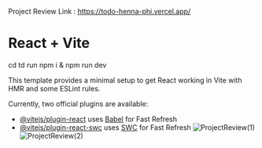 
Project Review Link : https://todo-henna-phi.vercel.app/


# React + Vite
cd td
run npm i & npm run dev

This template provides a minimal setup to get React working in Vite with HMR and some ESLint rules.

Currently, two official plugins are available:

- [@vitejs/plugin-react](https://github.com/vitejs/vite-plugin-react/blob/main/packages/plugin-react/README.md) uses [Babel](https://babeljs.io/) for Fast Refresh
- [@vitejs/plugin-react-swc](https://github.com/vitejs/vite-plugin-react-swc) uses [SWC](https://swc.rs/) for Fast Refresh
![ProjectReview(1)](https://github.com/user-attachments/assets/8d85dae8-6053-4826-815b-bf0e8e525e9b)
![ProjectReview(2)](https://github.com/user-attachments/assets/4f9a2659-a41e-416f-bb3a-51a21272cee3)

